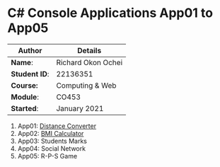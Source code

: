 # C# Console Applications App01 to App05
| Author | Details |
| ---- | ---- |
**Name**: | Richard Okon Ochei  |
**Student ID**: | 22136351 |
**Course:** | Computing & Web  |
**Module**: | CO453     |
**Started**: | January 2021 |    

1. App01: [Distance Converter](https://github.com/Oxheii/BNU-CO453-ConsoleApps15/wiki/App01-Distance-Converter)
2. App02: [BMI Calculator](https://github.com/Oxheii/BNU-CO453-ConsoleApps15/wiki/App02-BMI)
3. App03: Students Marks
4. App04: Social Network
5. App05: R-P-S Game
